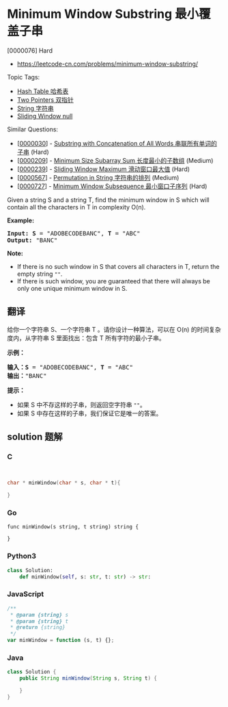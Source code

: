 # Minimum Window Substring 最小覆盖子串

[0000076] Hard

- https://leetcode-cn.com/problems/minimum-window-substring/

Topic Tags:

- [Hash Table 哈希表](https://leetcode-cn.com/tag/hash-table/)
- [Two Pointers 双指针](https://leetcode-cn.com/tag/two-pointers/)
- [String 字符串](https://leetcode-cn.com/tag/string/)
- [Sliding Window null](https://leetcode-cn.com/tag/sliding-window/)

Similar Questions:

- [[0000030](https://leetcode-cn.com/problems/substring-with-concatenation-of-all-words/)] - [Substring with Concatenation of All Words 串联所有单词的子串](./0000030.substring-with-concatenation-of-all-words.md) (Hard)
- [[0000209](https://leetcode-cn.com/problems/minimum-size-subarray-sum/)] - [Minimum Size Subarray Sum 长度最小的子数组](./0000209.minimum-size-subarray-sum.md) (Medium)
- [[0000239](https://leetcode-cn.com/problems/sliding-window-maximum/)] - [Sliding Window Maximum 滑动窗口最大值](./0000239.sliding-window-maximum.md) (Hard)
- [[0000567](https://leetcode-cn.com/problems/permutation-in-string/)] - [Permutation in String 字符串的排列](./0000567.permutation-in-string.md) (Medium)
- [[0000727](https://leetcode-cn.com/problems/minimum-window-subsequence/)] - [Minimum Window Subsequence 最小窗口子序列](./0000727.minimum-window-subsequence.md) (Hard)

Given a string S and a string T, find the minimum window in S which will contain all the characters in T in complexity O(n).

**Example:**

<pre><strong>Input: S</strong> = "ADOBECODEBANC", <strong>T</strong> = "ABC"
<strong>Output:</strong> "BANC"
</pre>

**Note:**

- If there is no such window in S that covers all characters in T, return the empty string `""`.
- If there is such window, you are guaranteed that there will always be only one unique minimum window in S.

## 翻译

给你一个字符串 S、一个字符串 T 。请你设计一种算法，可以在 O(n) 的时间复杂度内，从字符串 S 里面找出：包含 T 所有字符的最小子串。

**示例：**

<pre><strong>输入：S</strong> = "ADOBECODEBANC", <strong>T</strong> = "ABC"
<strong>输出：</strong>"BANC"</pre>

**提示：**

- 如果 S 中不存这样的子串，则返回空字符串 `""`。
- 如果 S 中存在这样的子串，我们保证它是唯一的答案。

## solution 题解

### C

```c


char * minWindow(char * s, char * t){

}


```

### Go

```golang
func minWindow(s string, t string) string {

}
```

### Python3

```python
class Solution:
    def minWindow(self, s: str, t: str) -> str:
```

### JavaScript

```javascript
/**
 * @param {string} s
 * @param {string} t
 * @return {string}
 */
var minWindow = function (s, t) {};
```

### Java

```java
class Solution {
    public String minWindow(String s, String t) {

    }
}
```
